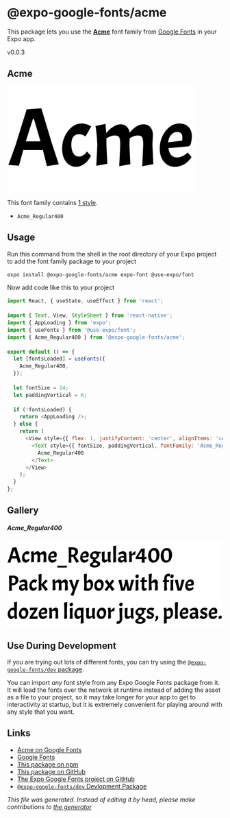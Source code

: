 # @expo-google-fonts/acme

This package lets you use the [**Acme**](https://fonts.google.com/specimen/Acme) font family from [Google Fonts](https://fonts.google.com/) in your Expo app.

v0.0.3

## Acme

![Acme](./font-family.png)

This font family contains [1 style](#gallery).

- `Acme_Regular400`

## Usage

Run this command from the shell in the root directory of your Expo project to add the font family package to your project
```sh
expo install @expo-google-fonts/acme expo-font @use-expo/font
```

Now add code like this to your project
```js
import React, { useState, useEffect } from 'react';

import { Text, View, StyleSheet } from 'react-native';
import { AppLoading } from 'expo';
import { useFonts } from '@use-expo/font';
import { Acme_Regular400 } from '@expo-google-fonts/acme';

export default () => {
  let [fontsLoaded] = useFonts({
    Acme_Regular400,
  });

  let fontSize = 24;
  let paddingVertical = 6;

  if (!fontsLoaded) {
    return <AppLoading />;
  } else {
    return (
      <View style={{ flex: 1, justifyContent: 'center', alignItems: 'center' }}>
        <Text style={{ fontSize, paddingVertical, fontFamily: 'Acme_Regular400' }}>
          Acme_Regular400
        </Text>
      </View>
    );
  }
};

```

## Gallery

##### Acme_Regular400
![Acme_Regular400](./f7d0b4054bd37012deca722e47899589c1d35302b51b2fd21ea83e7f3410bccd.ttf.png)


## Use During Development

If you are trying out lots of different fonts, you can try using the [`@expo-google-fonts/dev` package](https://github.com/expo/google-fonts/tree/master/font-packages/dev#readme).

You can import *any* font style from any Expo Google Fonts package from it. It will load the fonts
over the network at runtime instead of adding the asset as a file to your project, so it may take longer
for your app to get to interactivity at startup, but it is extremely convenient
for playing around with any style that you want.

## Links

- [Acme on Google Fonts](https://fonts.google.com/specimen/Acme)
- [Google Fonts](https://fonts.google.com/)
- [This package on npm](https://www.npmjs.com/package/@expo-google-fonts/acme)
- [This package on GitHub](https://github.com/expo/google-fonts/tree/master/font-packages/acme)
- [The Expo Google Fonts project on GitHub](https://github.com/expo/google-fonts)
- [`@expo-google-fonts/dev` Devlopment Package](https://github.com/expo/google-fonts/tree/master/font-packages/dev)


*This file was generated. Instead of editing it by head, please make contributions to [the generator](https://github.com/expo/google-fonts/tree/master/packages/generator)*
